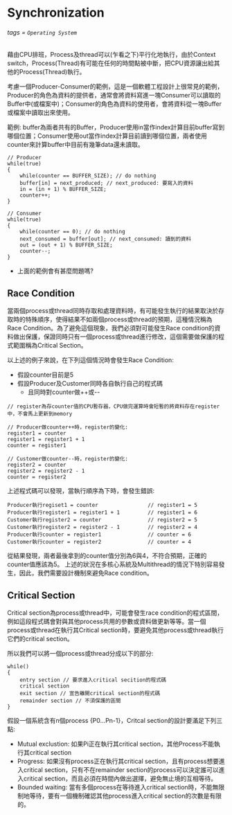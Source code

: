 # Synchronization
###### tags = `Operating System`

藉由CPU排班，Process及thread可以(乍看之下)平行化地執行，由於Context switch，Process(Thread)有可能在任何的時間點被中斷，把CPU資源讓出給其他的Process(Thread)執行。

考慮一個Producer-Consumer的範例，這是一個軟體工程設計上很常見的範例，Producer的角色為資料的提供者，通常會將資料寫進一塊Consumer可以讀取的Buffer中(或檔案中)；Consumer的角色為資料的使用者，會將資料從一塊Buffer或檔案中讀取出來使用。

範例:
buffer為兩者共有的Buffer，Producer使用in當作index計算目前buffer寫到哪個位置；Consumer使用out當作index計算目前讀到哪個位置，兩者使用counter來計算buffer中目前有幾筆data還未讀取。
```cpp=1
// Producer
while(true)
{
    while(counter == BUFFER_SIZE); // do nothing
    buffer[in] = next_produced; // next_produced: 要寫入的資料
    in = (in + 1) % BUFFER_SIZE;
    counter++;
}

// Consumer
while(true)
{
    while(counter == 0); // do nothing
    next_consumed = buffer[out]; // next_consumed: 讀到的資料
    out = (out + 1) % BUFFER_SIZE;
    counter--;
}
```

* 上面的範例會有甚麼問題嗎?

## Race Condition

當兩個process或thread同時存取和處理資料時，有可能發生執行的結果取決於存取時的特殊順序，使得結果不如兩個process或thread的預期，這種情況稱為Race Condition。為了避免這個現象，我們必須對可能發生Race condition的資料做出保護，保證同時只有一個process或thread進行修改，這個需要做保護的程式範圍稱為Critical Section。

以上述的例子來說，在下列這個情況時會發生Race Condition:
* 假設counter目前是5
* 假設Producer及Customer同時各自執行自己的程式碼
    * 且同時對counter做++或--

```cpp=1
// register為存counter值的CPU暫存器，CPU做完運算時會短暫的將資料存在register中，不會馬上更新到memory

// Producer做counter++時，register的變化:
register1 = counter
register1 = register1 + 1
counter = register1

// Customer做counter--時，register的變化:
register2 = counter
register2 = register2 - 1
counter = register2
```

上述程式碼可以發現，當執行順序為下時，會發生錯誤:

    Producer執行regiset1 = counter                // register1 = 5
    Producer執行register1 = register1 + 1         // register1 = 6
    Customer執行register2 = counter               // register2 = 5
    Customer執行register2 = register2 - 1         // register2 = 4
    Producer執行counter = register1               // counter = 6
    Customer執行counter = register2               // counter = 4
    
從結果發現，兩者最後拿到的counter值分別為6與4，不符合預期，正確的counter值應該為5。
上述的狀況在多核心系統及Multithread的情況下特別容易發生，因此，我們需要設計機制來避免Race condition。

## Critical Section
Critical section為process或thread中，可能會發生race condition的程式區間，例如這段程式碼會對與其他process共用的參數或資料做更新等等。當一個process或thread在執行其Critical section時，要避免其他process或thread執行它們的critical section。

所以我們可以將一個process或thread分成以下的部分:

```cpp=1
while()
{
    entry section // 要求進入critical secition的程式碼
    critical section
    exit section // 宣告離開critical section的程式碼
    remainder section // 不須保護的區間
}
```

假設一個系統含有n個process {P0...Pn-1}，Critcal section的設計要滿足下列三點:
* Mutual exclustion: 如果Pi正在執行其critical section，其他Process不能執行其critical section
* Progress: 如果沒有process正在執行其critical section，且有process想要進入critical section，只有不在remainder section的process可以決定誰可以進入critical section，而且必須在時間內做出選擇，避免無止境的互相等待。
* Bounded waiting: 當有多個process在等待進入critical section時，不能無限制地等待，要有一個機制確認其他process進入critical section的次數是有限的。

